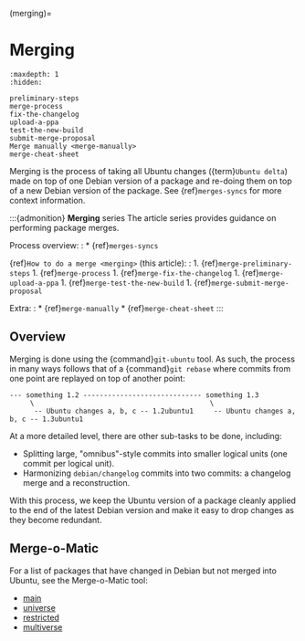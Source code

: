 (merging)=
# Merging

```{toctree}
:maxdepth: 1
:hidden:

preliminary-steps
merge-process
fix-the-changelog
upload-a-ppa
test-the-new-build
submit-merge-proposal
Merge manually <merge-manually>
merge-cheat-sheet
```

Merging is the process of taking all Ubuntu changes ({term}`Ubuntu delta`) made on top of one Debian version of a package and re-doing them on top of a new Debian version of the package. See {ref}`merges-syncs` for more context information.

:::{admonition} **Merging** series
The article series provides guidance on performing package merges.

Process overview:
:   * {ref}`merges-syncs`

{ref}`How to do a merge <merging>` (this article):
:   1. {ref}`merge-preliminary-steps`
    1. {ref}`merge-process`
    1. {ref}`merge-fix-the-changelog`
    1. {ref}`merge-upload-a-ppa`
    1. {ref}`merge-test-the-new-build`
    1. {ref}`merge-submit-merge-proposal`

Extra:
:   * {ref}`merge-manually`
    * {ref}`merge-cheat-sheet`
:::


## Overview

Merging is done using the {command}`git-ubuntu` tool. As such, the process in many ways follows that of a {command}`git rebase` where commits from one point are replayed on top of another point:

<!--
```{mermaid}
   :caption: `git-ubuntu` process overview
   :alt: git-ubuntu process overview
   :zoom:

gitGraph
   commit id: "something 1.2"
   branch 1.2ubuntu
   checkout 1.2ubuntu
   commit id: "Ubuntu changes a, b, c on 1.2"
   commit id: "1.2ubuntu1"
   checkout main
   commit id: "something 1.3"
   branch 1.3ubuntu
   checkout 1.3ubuntu
   commit id: "Ubuntu changes a, b, c on 1.3"
   commit id: "1.3ubuntu1"
```
-->

```none
--- something 1.2 ----------------------------- something 1.3
     \                                           \
      -- Ubuntu changes a, b, c -- 1.2ubuntu1     -- Ubuntu changes a, b, c -- 1.3ubuntu1
```

At a more detailed level, there are other sub-tasks to be done, including:

* Splitting large, "omnibus"-style commits into smaller logical units (one commit per logical unit).
* Harmonizing `debian/changelog` commits into two commits: a changelog merge and a reconstruction.

With this process, we keep the Ubuntu version of a package cleanly applied to the end of the latest Debian version and make it easy to drop changes as they become redundant.


## Merge-o-Matic

For a list of packages that have changed in Debian but not merged into Ubuntu, see the Merge-o-Matic tool:

* [main](https://merges.ubuntu.com/main.html)
* [universe](https://merges.ubuntu.com/universe.html)
* [restricted](https://merges.ubuntu.com/restricted.html)
* [multiverse](https://merges.ubuntu.com/multiverse.html)
